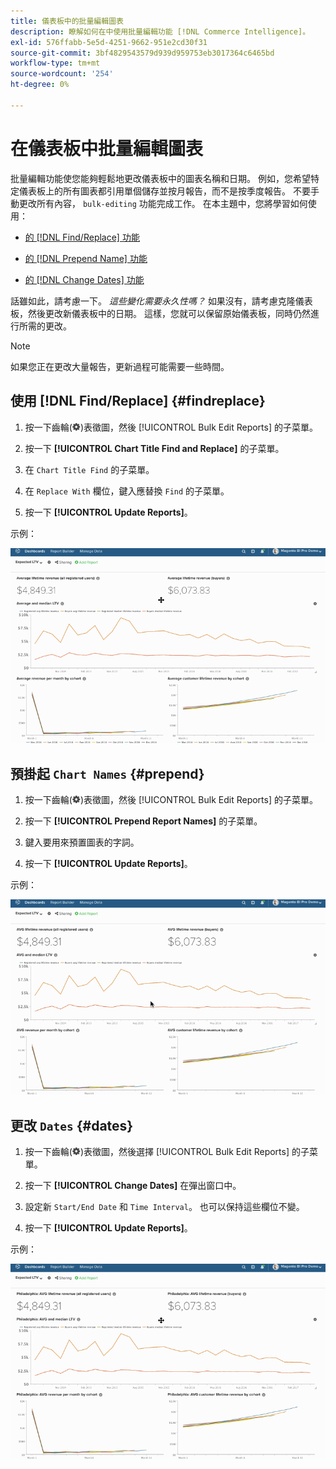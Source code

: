 ```yaml
---
title: 儀表板中的批量編輯圖表
description: 瞭解如何在中使用批量編輯功能 [!DNL Commerce Intelligence]。
exl-id: 576ffabb-5e5d-4251-9662-951e2cd30f31
source-git-commit: 3bf4829543579d939d959753eb3017364c6465bd
workflow-type: tm+mt
source-wordcount: '254'
ht-degree: 0%

---
```


# 在儀表板中批量編輯圖表

批量編輯功能使您能夠輕鬆地更改儀表板中的圖表名稱和日期。 例如，您希望特定儀表板上的所有圖表都引用單個儲存並按月報告，而不是按季度報告。 不要手動更改所有內容， `bulk-editing` 功能完成工作。 在本主題中，您將學習如何使用：

* [的 [!DNL Find/Replace] 功能](#findreplace)

* [的 [!DNL Prepend Name] 功能](#prepend)

* [的 [!DNL Change Dates] 功能](#dates)

話雖如此，請考慮一下。 *這些變化需要永久性嗎？* 如果沒有，請考慮克隆儀表板，然後更改新儀表板中的日期。 這樣，您就可以保留原始儀表板，同時仍然進行所需的更改。

>[!NOTE]
>
>如果您正在更改大量報告，更新過程可能需要一些時間。

## 使用 [!DNL Find/Replace] {#findreplace}

1. 按一下齒輪(![](../../assets/gear-icon.png))表徵圖，然後 [!UICONTROL Bulk Edit Reports] 的子菜單。

1. 按一下 **[!UICONTROL Chart Title Find and Replace]** 的子菜單。

1. 在 `Chart Title Find` 的子菜單。

1. 在 `Replace With` 欄位，鍵入應替換 `Find` 的子菜單。

1. 按一下 **[!UICONTROL Update Reports]**。

示例：

![批量編輯](../../assets/bulk_edit.gif)

## 預掛起 `Chart Names` {#prepend}

1. 按一下齒輪(![](../../assets/gear-icon.png))表徵圖，然後 [!UICONTROL Bulk Edit Reports] 的子菜單。

1. 按一下 **[!UICONTROL Prepend Report Names]** 的子菜單。

1. 鍵入要用來預置圖表的字詞。

1. 按一下 **[!UICONTROL Update Reports]**。

示例：

![前置詞](../../assets/prepend.gif)

## 更改 `Dates` {#dates}

1. 按一下齒輪(![](../../assets/gear-icon.png))表徵圖，然後選擇 [!UICONTROL Bulk Edit Reports] 的子菜單。

1. 按一下 **[!UICONTROL Change Dates]** 在彈出窗口中。

1. 設定新 `Start/End Date` 和 `Time Interval`。 也可以保持這些欄位不變。

1. 按一下 **[!UICONTROL Update Reports]**。

示例：

![更改日期](../../assets/dates.gif)
